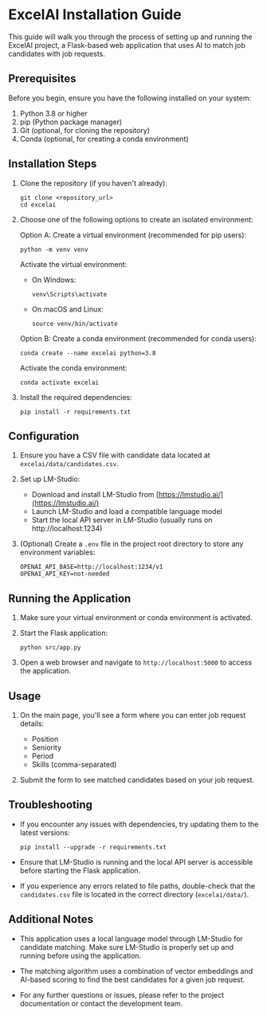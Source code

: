 # ExcelAI Installation Guide

This guide will walk you through the process of setting up and running the ExcelAI project, a Flask-based web application that uses AI to match job candidates with job requests.

## Prerequisites

Before you begin, ensure you have the following installed on your system:

1. Python 3.8 or higher
2. pip (Python package manager)
3. Git (optional, for cloning the repository)
4. Conda (optional, for creating a conda environment)

## Installation Steps

1. Clone the repository (if you haven't already):
   ```
   git clone <repository_url>
   cd excelai
   ```

2. Choose one of the following options to create an isolated environment:

   Option A: Create a virtual environment (recommended for pip users):
   ```
   python -m venv venv
   ```

   Activate the virtual environment:
   - On Windows:
     ```
     venv\Scripts\activate
     ```
   - On macOS and Linux:
     ```
     source venv/bin/activate
     ```

   Option B: Create a conda environment (recommended for conda users):
   ```
   conda create --name excelai python=3.8
   ```

   Activate the conda environment:
   ```
   conda activate excelai
   ```

3. Install the required dependencies:
   ```
   pip install -r requirements.txt
   ```

## Configuration

1. Ensure you have a CSV file with candidate data located at `excelai/data/candidates.csv`.

2. Set up LM-Studio:
   - Download and install LM-Studio from [https://lmstudio.ai/](https://lmstudio.ai/)
   - Launch LM-Studio and load a compatible language model
   - Start the local API server in LM-Studio (usually runs on http://localhost:1234)

3. (Optional) Create a `.env` file in the project root directory to store any environment variables:
   ```
   OPENAI_API_BASE=http://localhost:1234/v1
   OPENAI_API_KEY=not-needed
   ```

## Running the Application

1. Make sure your virtual environment or conda environment is activated.

2. Start the Flask application:
   ```
   python src/app.py
   ```

3. Open a web browser and navigate to `http://localhost:5000` to access the application.

## Usage

1. On the main page, you'll see a form where you can enter job request details:
   - Position
   - Seniority
   - Period
   - Skills (comma-separated)

2. Submit the form to see matched candidates based on your job request.

## Troubleshooting

- If you encounter any issues with dependencies, try updating them to the latest versions:
  ```
  pip install --upgrade -r requirements.txt
  ```

- Ensure that LM-Studio is running and the local API server is accessible before starting the Flask application.

- If you experience any errors related to file paths, double-check that the `candidates.csv` file is located in the correct directory (`excelai/data/`).

## Additional Notes

- This application uses a local language model through LM-Studio for candidate matching. Make sure LM-Studio is properly set up and running before using the application.

- The matching algorithm uses a combination of vector embeddings and AI-based scoring to find the best candidates for a given job request.

- For any further questions or issues, please refer to the project documentation or contact the development team.
